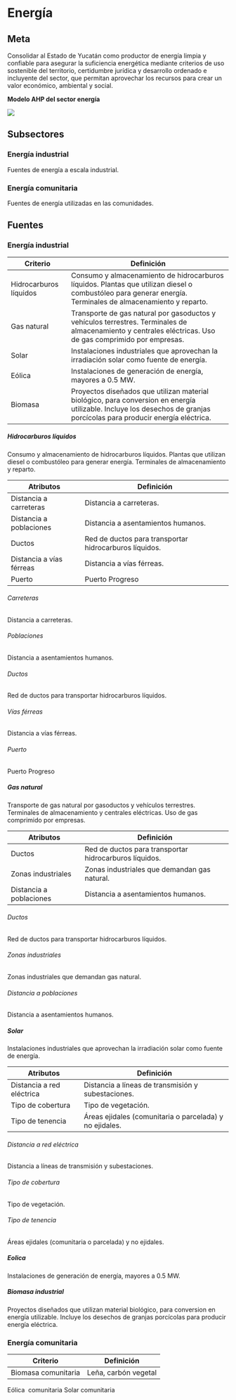 # Energía

<!-- Ruta de la documentación:
FOMIX\fmx_estudio_tecnico\diagnostico\talleres\sphinx\docs -->

## Meta

Consolidar al Estado de Yucatán como productor de energía limpia y confiable para asegurar la suficiencia energética mediante criterios de uso sostenible del territorio, certidumbre jurídica y desarrollo ordenado e incluyente del sector, que permitan aprovechar los recursos para crear un valor económico, ambiental y social.

**Modelo AHP del sector energía**

![](/recursos/energia/energia.png)

## Subsectores

### Energía industrial

Fuentes de energía a escala industrial.

### Energía comunitaria

Fuentes de energía utilizadas en las comunidades.

## Fuentes

### Energía industrial

Criterio | Definición
-- | --
Hidrocarburos líquidos | Consumo y almacenamiento de hidrocarburos líquidos. Plantas que utilizan diesel o combustóleo para generar energía. Terminales de almacenamiento y reparto.
Gas natural | Transporte de gas natural por gasoductos y vehículos terrestres. Terminales de almacenamiento y centrales eléctricas. Uso de gas comprimido por empresas.
Solar | Instalaciones industriales que aprovechan la irradiación solar como fuente de energía.
Eólica | Instalaciones de generación de energía, mayores a 0.5 MW.
Biomasa | Proyectos diseñados que utilizan material biológico, para conversion en energía utilizable. Incluye los desechos de granjas porcícolas para producir energía eléctrica.


##### Hidrocarburos líquidos

Consumo y almacenamiento de hidrocarburos líquidos. Plantas que utilizan diesel o combustóleo para generar energía. Terminales de almacenamiento y reparto.

Atributos | Definición
-- | --
Distancia a carreteras | Distancia a carreteras.
Distancia a poblaciones | Distancia a asentamientos humanos.
Ductos | Red de ductos para transportar hidrocarburos líquidos.
Distancia a vías férreas | Distancia a vías férreas.
Puerto | Puerto Progreso

###### Carreteras

Distancia a carreteras.

###### Poblaciones

Distancia a asentamientos humanos.

###### Ductos

Red de ductos para transportar hidrocarburos líquidos.

###### Vías férreas

Distancia a vías férreas.

###### Puerto

Puerto Progreso


##### Gas natural

Transporte de gas natural por gasoductos y vehículos terrestres. Terminales de almacenamiento y centrales eléctricas. Uso de gas comprimido por empresas.

Atributos | Definición
-- | --
Ductos | Red de ductos para transportar hidrocarburos líquidos.
Zonas industriales | Zonas industriales que demandan gas natural.
Distancia a poblaciones | Distancia a asentamientos humanos.

###### Ductos

Red de ductos para transportar hidrocarburos líquidos.

###### Zonas industriales

Zonas industriales que demandan gas natural.

###### Distancia a poblaciones

Distancia a asentamientos humanos.


##### Solar

Instalaciones industriales que aprovechan la irradiación solar como fuente de energía.

Atributos | Definición
-- | --
Distancia a red eléctrica | Distancia a líneas de transmisión y subestaciones.
Tipo de cobertura | Tipo de vegetación.
Tipo de tenencia | Áreas ejidales (comunitaria o parcelada) y no ejidales.

###### Distancia a red eléctrica

Distancia a líneas de transmisión y subestaciones.

###### Tipo de cobertura

Tipo de vegetación.

###### Tipo de tenencia

Áreas ejidales (comunitaria o parcelada) y no ejidales.


##### Eolica

Instalaciones de generación de energía, mayores a 0.5 MW.


##### Biomasa industrial

Proyectos diseñados que utilizan material biológico, para conversion en energía utilizable. Incluye los desechos de granjas porcícolas para producir energía eléctrica.


### Energía comunitaria

Criterio | Definición
-- | --
Biomasa comunitaria | Leña, carbón vegetal
Eólica  comunitaria
Solar   comunitaria



<!-- .. csv-table::
   :file: recursos/tabla_c_biofisicos_silvopastoril.csv
   :header-rows: 1
   :align: center -->
